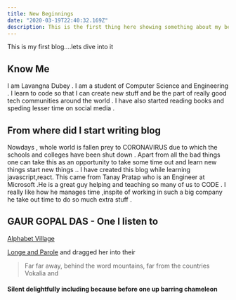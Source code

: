 ```yaml
---
title: New Beginnings
date: "2020-03-19T22:40:32.169Z"
description: This is the first thing here showing something about my beginning ih the tech world ..coding ..programming and so on..
---
```


This is my first blog....lets dive into it

## Know Me

I am Lavangna Dubey . I am a student of Computer Science and Engineering . I learn to code so that I can create new stuff
and be the part of really good tech communities around the world .
I have also started reading books and speding lesser time on social media .

## From where did I start writing blog

Nowdays , whole world is fallen prey to CORONAVIRUS due to which the schools and colleges have been shut down . Apart from all the bad things one can take this as an opportunity to take some time out and learn new things start new things ..
I have created this blog while learning javascript,react. This came from Tanay Pratap who is an Engineer at Microsoft .He is a great guy helping and teaching so many of us to CODE . I really like how he manages time ,inspite of working in such a big company he take out time to do so much extra stuff .

## **GAUR GOPAL DAS** - One I listen to

[Alphabet Village](http://google.com)

[Longe and Parole](http://google.com) and dragged her into their

> Far far away, behind the word mountains, far from the countries Vokalia and

#### Silent delightfully including because before one up barring chameleon
